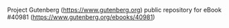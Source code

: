 Project Gutenberg (https://www.gutenberg.org) public repository for eBook #40981 (https://www.gutenberg.org/ebooks/40981)
